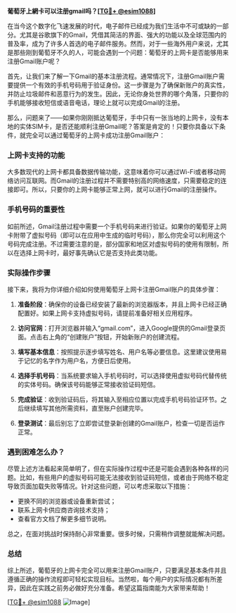 **葡萄牙上網卡可以注册gmail吗？[[TG💪+ @esim1088](https://t.me/s/esim1088)]**

在当今这个数字化飞速发展的时代，电子邮件已经成为我们生活中不可或缺的一部分。尤其是谷歌旗下的Gmail，凭借其简洁的界面、强大的功能以及全球范围内的普及率，成为了许多人首选的电子邮件服务。然而，对于一些海外用户来说，尤其是那些刚到葡萄牙不久的人，可能会遇到一个问题：葡萄牙的上网卡是否能够用来注册Gmail账户呢？

首先，让我们来了解一下Gmail的基本注册流程。通常情况下，注册Gmail账户需要提供一个有效的手机号码用于验证身份。这一步骤是为了确保新账户的真实性，并防止垃圾邮件和恶意行为的发生。因此，无论你身处世界的哪个角落，只要你的手机能够接收短信或语音电话，理论上就可以完成Gmail的注册。

那么，问题来了——如果你刚刚抵达葡萄牙，手中只有一张当地的上网卡，没有本地的实体SIM卡，是否还能顺利注册Gmail呢？答案是肯定的！只要你具备以下条件，就完全可以通过葡萄牙的上网卡成功注册Gmail账户：

### 上网卡支持的功能

大多数现代的上网卡都具备数据传输功能，这意味着你可以通过Wi-Fi或者移动网络访问互联网。而Gmail的注册过程并不需要特别高的网络速度，只需要稳定的连接即可。所以，只要你的上网卡能够正常上网，就可以进行Gmail的注册操作。

### 手机号码的重要性

如前所述，Gmail注册过程中需要一个手机号码来进行验证。如果你的葡萄牙上网卡附带了虚拟号码（即可以在应用中生成的临时号码），那么你完全可以利用这个号码完成注册。不过需要注意的是，部分国家和地区对虚拟号码的使用有限制，所以在选择上网卡时，最好事先确认它是否支持此类功能。

### 实际操作步骤

接下来，我将为你详细介绍如何使用葡萄牙上网卡注册Gmail账户的具体步骤：

1. **准备阶段**：确保你的设备已经安装了最新的浏览器版本，并且上网卡已经正确配置好。如果上网卡支持虚拟号码，请提前准备好相关应用程序。

2. **访问官网**：打开浏览器并输入“gmail.com”，进入Google提供的Gmail登录页面。点击右上角的“创建账户”按钮，开始新账户的创建流程。

3. **填写基本信息**：按照提示逐步填写姓名、用户名等必要信息。这里建议使用易于记忆的名字作为用户名，方便日后使用。

4. **选择手机号码**：当系统要求输入手机号码时，可以选择使用虚拟号码代替传统的实体号码。确保该号码能够正常接收验证码短信。

5. **完成验证**：收到验证码后，将其输入至相应位置以完成手机号码验证环节。之后继续填写其他所需资料，直至账户创建完毕。

6. **登录测试**：最后别忘了立即尝试登录新创建的Gmail账户，检查一切是否运作正常。

### 遇到困难怎么办？

尽管上述方法看起来简单明了，但在实际操作过程中还是可能会遇到各种各样的问题。比如，有些用户的虚拟号码可能无法接收到验证码短信，或者由于网络不稳定导致页面加载失败等情况。针对这些问题，可以考虑采取以下措施：

- 更换不同的浏览器或设备重新尝试；
- 联系上网卡供应商咨询技术支持；
- 查看官方文档了解更多细节说明。

总之，在面对挑战时保持耐心非常重要。很多时候，只需稍作调整就能解决问题。

### 总结

综上所述，葡萄牙的上网卡完全可以用来注册Gmail账户，只要满足基本条件并且遵循正确的操作流程即可轻松实现目标。当然啦，每个用户的实际情况都有所差异，因此在实践之前务必做好充分准备。希望这篇指南能为大家带来帮助！

[[TG💪+ @esim1088](https://t.me/s/esim1088) ![Image](https://i.postimg.cc/4NQfJmqS/Snipaste-2025-05-13-00-14-12.png)]